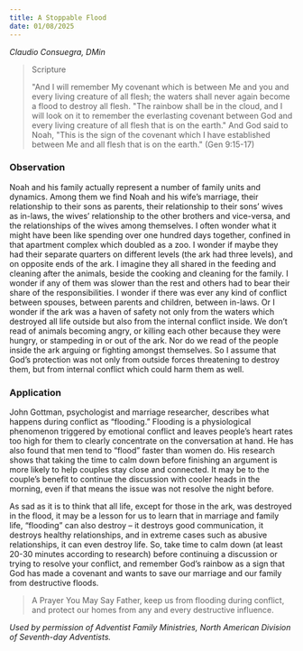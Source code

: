 ```yaml
---
title: A Stoppable Flood
date: 01/08/2025
---
```


_Claudio Consuegra, DMin_

> <p>Scripture</p>
> "And I will remember My covenant which is between Me and you and every living creature of all flesh; the waters shall never again become a flood to destroy all flesh. "The rainbow shall be in the cloud, and I will look on it to remember the everlasting covenant between God and every living creature of all flesh that is on the earth." And God said to Noah, "This is the sign of the covenant which I have established between Me and all flesh that is on the earth." (Gen 9:15-17)

### Observation

Noah and his family actually represent a number of family units and dynamics. Among them we find Noah and his wife’s marriage, their relationship to their sons as parents, their relationship to their sons’ wives as in-laws, the wives’ relationship to the other brothers and vice-versa, and the relationships of the wives among themselves. I often wonder what it might have been like spending over one hundred days together, confined in that apartment complex which doubled as a zoo. I wonder if maybe they had their separate quarters on different levels (the ark had three levels), and on opposite ends of the ark. I imagine they all shared in the feeding and cleaning after the animals, beside the cooking and cleaning for the family. I wonder if any of them was slower than the rest and others had to bear their share of the responsibilities. I wonder if there was ever any kind of conflict between spouses, between parents and children, between in-laws. Or I wonder if the ark was a haven of safety not only from the waters which destroyed all life outside but also from the internal conflict inside. We don’t read of animals becoming angry, or killing each other because they were hungry, or stampeding in or out of the ark. Nor do we read of the people inside the ark arguing or fighting amongst themselves. So I assume that God’s protection was not only from outside forces threatening to destroy them, but from internal conflict which could harm them as well.

### Application

John Gottman, psychologist and marriage researcher, describes what happens during conflict as “flooding.” Flooding is a physiological phenomenon triggered by emotional conflict and leaves people’s heart rates too high for them to clearly concentrate on the conversation at hand. He has also found that men tend to “flood” faster than women do. His research shows that taking the time to calm down before finishing an argument is more likely to help couples stay close and connected. It may be to the couple’s benefit to continue the discussion with cooler heads in the morning, even if that means the issue was not resolve the night before.

As sad as it is to think that all life, except for those in the ark, was destroyed in the flood, it may be a lesson for us to learn that in marriage and family life, “flooding” can also destroy – it destroys good communication, it destroys healthy relationships, and in extreme cases such as abusive relationships, it can even destroy life. So, take time to calm down (at least 20-30 minutes according to research) before continuing a discussion or trying to resolve your conflict, and remember God’s rainbow as a sign that God has made a covenant and wants to save our marriage and our family from destructive floods.

> <callout>A Prayer You May Say</callout>
> Father, keep us from flooding during conflict, and protect our homes from any and every destructive influence.

_Used by permission of Adventist Family Ministries, North American Division of Seventh-day Adventists._